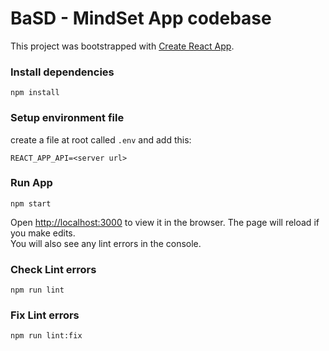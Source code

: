 # BaSD - MindSet App codebase

This project was bootstrapped with [Create React App](https://github.com/facebook/create-react-app).


### Install dependencies

    npm install

### Setup environment file
create a file at root called `.env` and add this:

    REACT_APP_API=<server url>

### Run App
    npm start

Open [http://localhost:3000](http://localhost:3000) to view it in the browser.
The page will reload if you make edits.\
You will also see any lint errors in the console.


### Check Lint errors
    npm run lint

### Fix Lint errors
    npm run lint:fix